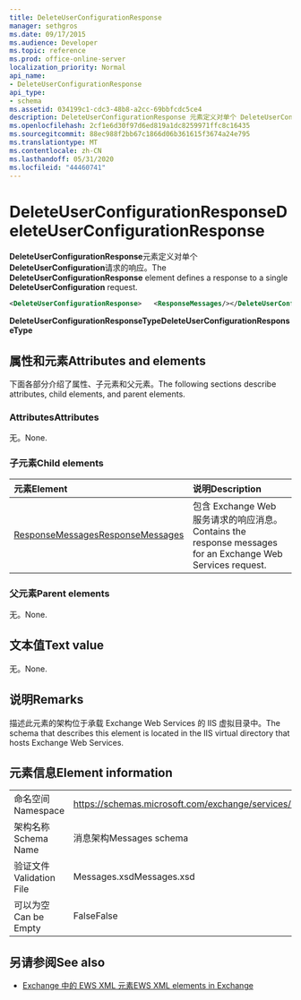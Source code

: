 ```yaml
---
title: DeleteUserConfigurationResponse
manager: sethgros
ms.date: 09/17/2015
ms.audience: Developer
ms.topic: reference
ms.prod: office-online-server
localization_priority: Normal
api_name:
- DeleteUserConfigurationResponse
api_type:
- schema
ms.assetid: 034199c1-cdc3-48b8-a2cc-69bbfcdc5ce4
description: DeleteUserConfigurationResponse 元素定义对单个 DeleteUserConfiguration 请求的响应。
ms.openlocfilehash: 2cf1e6d30f97d6ed819a1dc8259971ffc8c16435
ms.sourcegitcommit: 88ec988f2bb67c1866d06b361615f3674a24e795
ms.translationtype: MT
ms.contentlocale: zh-CN
ms.lasthandoff: 05/31/2020
ms.locfileid: "44460741"
---
```

# <a name="deleteuserconfigurationresponse"></a><span data-ttu-id="91528-103">DeleteUserConfigurationResponse</span><span class="sxs-lookup"><span data-stu-id="91528-103">DeleteUserConfigurationResponse</span></span>

<span data-ttu-id="91528-104">**DeleteUserConfigurationResponse**元素定义对单个**DeleteUserConfiguration**请求的响应。</span><span class="sxs-lookup"><span data-stu-id="91528-104">The **DeleteUserConfigurationResponse** element defines a response to a single **DeleteUserConfiguration** request.</span></span> 
  
```xml
<DeleteUserConfigurationResponse>   <ResponseMessages/></DeleteUserConfigurationResponse>
```

 <span data-ttu-id="91528-105">**DeleteUserConfigurationResponseType**</span><span class="sxs-lookup"><span data-stu-id="91528-105">**DeleteUserConfigurationResponseType**</span></span>
## <a name="attributes-and-elements"></a><span data-ttu-id="91528-106">属性和元素</span><span class="sxs-lookup"><span data-stu-id="91528-106">Attributes and elements</span></span>

<span data-ttu-id="91528-107">下面各部分介绍了属性、子元素和父元素。</span><span class="sxs-lookup"><span data-stu-id="91528-107">The following sections describe attributes, child elements, and parent elements.</span></span>
  
### <a name="attributes"></a><span data-ttu-id="91528-108">Attributes</span><span class="sxs-lookup"><span data-stu-id="91528-108">Attributes</span></span>

<span data-ttu-id="91528-109">无。</span><span class="sxs-lookup"><span data-stu-id="91528-109">None.</span></span>
  
### <a name="child-elements"></a><span data-ttu-id="91528-110">子元素</span><span class="sxs-lookup"><span data-stu-id="91528-110">Child elements</span></span>

|<span data-ttu-id="91528-111">**元素**</span><span class="sxs-lookup"><span data-stu-id="91528-111">**Element**</span></span>|<span data-ttu-id="91528-112">**说明**</span><span class="sxs-lookup"><span data-stu-id="91528-112">**Description**</span></span>|
|:-----|:-----|
|[<span data-ttu-id="91528-113">ResponseMessages</span><span class="sxs-lookup"><span data-stu-id="91528-113">ResponseMessages</span></span>](responsemessages.md) <br/> |<span data-ttu-id="91528-114">包含 Exchange Web 服务请求的响应消息。</span><span class="sxs-lookup"><span data-stu-id="91528-114">Contains the response messages for an Exchange Web Services request.</span></span>  <br/> |
   
### <a name="parent-elements"></a><span data-ttu-id="91528-115">父元素</span><span class="sxs-lookup"><span data-stu-id="91528-115">Parent elements</span></span>

<span data-ttu-id="91528-116">无。</span><span class="sxs-lookup"><span data-stu-id="91528-116">None.</span></span>
  
## <a name="text-value"></a><span data-ttu-id="91528-117">文本值</span><span class="sxs-lookup"><span data-stu-id="91528-117">Text value</span></span>

<span data-ttu-id="91528-118">无。</span><span class="sxs-lookup"><span data-stu-id="91528-118">None.</span></span>
  
## <a name="remarks"></a><span data-ttu-id="91528-119">说明</span><span class="sxs-lookup"><span data-stu-id="91528-119">Remarks</span></span>

<span data-ttu-id="91528-120">描述此元素的架构位于承载 Exchange Web Services 的 IIS 虚拟目录中。</span><span class="sxs-lookup"><span data-stu-id="91528-120">The schema that describes this element is located in the IIS virtual directory that hosts Exchange Web Services.</span></span>
  
## <a name="element-information"></a><span data-ttu-id="91528-121">元素信息</span><span class="sxs-lookup"><span data-stu-id="91528-121">Element information</span></span>

|||
|:-----|:-----|
|<span data-ttu-id="91528-122">命名空间</span><span class="sxs-lookup"><span data-stu-id="91528-122">Namespace</span></span>  <br/> |https://schemas.microsoft.com/exchange/services/2006/messages  <br/> |
|<span data-ttu-id="91528-123">架构名称</span><span class="sxs-lookup"><span data-stu-id="91528-123">Schema Name</span></span>  <br/> |<span data-ttu-id="91528-124">消息架构</span><span class="sxs-lookup"><span data-stu-id="91528-124">Messages schema</span></span>  <br/> |
|<span data-ttu-id="91528-125">验证文件</span><span class="sxs-lookup"><span data-stu-id="91528-125">Validation File</span></span>  <br/> |<span data-ttu-id="91528-126">Messages.xsd</span><span class="sxs-lookup"><span data-stu-id="91528-126">Messages.xsd</span></span>  <br/> |
|<span data-ttu-id="91528-127">可以为空</span><span class="sxs-lookup"><span data-stu-id="91528-127">Can be Empty</span></span>  <br/> |<span data-ttu-id="91528-128">False</span><span class="sxs-lookup"><span data-stu-id="91528-128">False</span></span>  <br/> |
   
## <a name="see-also"></a><span data-ttu-id="91528-129">另请参阅</span><span class="sxs-lookup"><span data-stu-id="91528-129">See also</span></span>

- [<span data-ttu-id="91528-130">Exchange 中的 EWS XML 元素</span><span class="sxs-lookup"><span data-stu-id="91528-130">EWS XML elements in Exchange</span></span>](ews-xml-elements-in-exchange.md)

